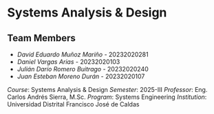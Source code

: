 # Systems Analysis & Design

## Team Members
- *David Eduardo Muñoz Mariño* - 20232020281
- *Daniel Vargas Arias* - 20232020103
- *Julián Darío Romero Buitrago* - 20232020240
- *Juan Esteban Moreno Durán* - 20232020107

*Course*: Systems Analysis & Design
*Semester*: 2025-III
*Professor*: Eng. Carlos Andrés Sierra, M.Sc.
*Program*: Systems Engineering
*Institution*: Universidad Distrital Francisco José de Caldas
